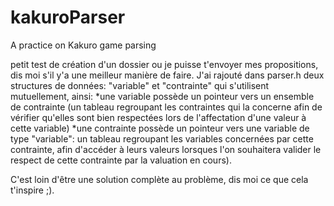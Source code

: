 # kakuroParser
A practice on Kakuro game parsing

petit test de création d'un dossier ou je puisse t'envoyer mes propositions, dis moi s'il y'a une meilleur manière de faire.
J'ai rajouté dans parser.h deux structures de données: "variable" et "contrainte" qui s'utilisent mutuellement, ainsi:
*une variable possède un pointeur vers un ensemble de contrainte (un tableau regroupant les contraintes qui la concerne afin de 
vérifier qu'elles sont bien respectées lors de l'affectation d'une valeur à cette variable)
*une contrainte possède un pointeur vers une variable de type "variable": un tableau regroupant les variables concernées par cette
contrainte, afin d'accéder à leurs valeurs lorsques l'on souhaitera valider le respect de cette contrainte par la valuation en
cours).

C'est loin d'être une solution complète au problème, dis moi ce que cela t'inspire ;).
